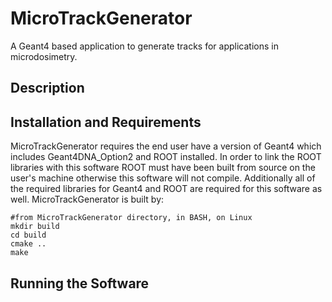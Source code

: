 # MicroTrackGenerator
A Geant4 based application to generate tracks for applications in microdosimetry.
## Description

## Installation and Requirements
MicroTrackGenerator requires the end user have a version of Geant4 which includes Geant4DNA_Option2 and ROOT installed. In order to link the ROOT libraries with this software ROOT must have been built from source on the user's machine otherwise this software will not compile. Additionally all of the required libraries for Geant4 and ROOT are required for this software as well. MicroTrackGenerator is built by:
```
#from MicroTrackGenerator directory, in BASH, on Linux
mkdir build
cd build
cmake ..
make
```
## Running the Software
